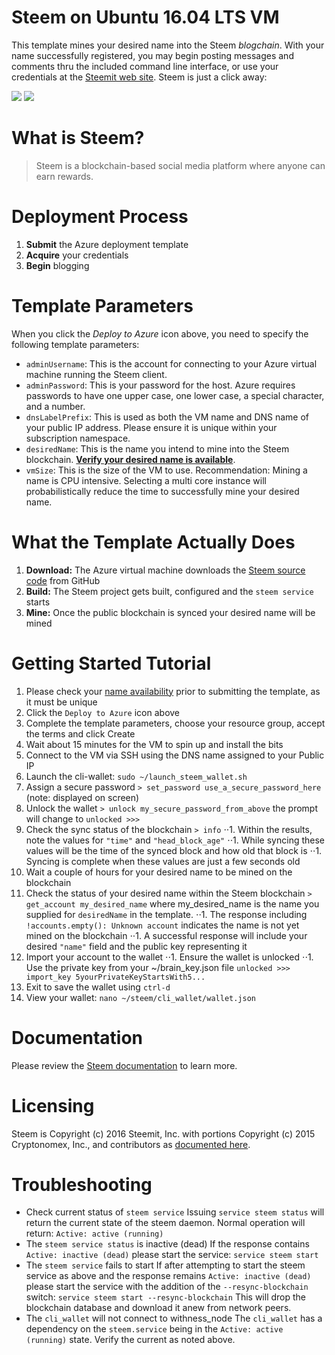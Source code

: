 # Steem on Ubuntu 16.04 LTS VM

This template mines your desired name into the Steem _blogchain_. With your name successfully registered, you may begin posting messages and comments thru the included command line interface, or use your credentials at the [Steemit web site](https://steemit.com). Steem is just a click away:

<a href="https://portal.azure.com/#create/Microsoft.Template/uri/https%3A%2F%2Fraw.githubusercontent.com%2FryanRfox%2Fazure-quickstart-templates%2Fissue2%2Fsteemit-ubuntu-vm%2Fazuredeploy.json" target="_blank"><img src="http://azuredeploy.net/deploybutton.png"/></a>
<a href="http://armviz.io/#/?load=https%3A%2F%2Fraw.githubusercontent.com%2FryanRfox%2Fazure-quickstart-templates%2Fissue2%2Fsteemit-ubuntu-vm%2Fazuredeploy.json" target="_blank"><img src="http://armviz.io/visualizebutton.png"/></a>

# What is Steem?

> Steem is a blockchain-based social media platform where anyone can earn rewards. 

# Deployment Process

1. **Submit** the Azure deployment template
1. **Acquire** your credentials
1. **Begin** blogging

# Template Parameters

When you click the *Deploy to Azure* icon above, you need to specify the following template parameters:

* `adminUsername`: This is the account for connecting to your Azure virtual machine running the Steem client.
* `adminPassword`: This is your password for the host.  Azure requires passwords to have one upper case, one lower case, a special character, and a number.
* `dnsLabelPrefix`: This is used as both the VM name and DNS name of your public IP address.  Please ensure it is unique within your subscription namespace.
* `desiredName`: This is the name you intend to mine into the Steem blockchain. [**Verify your desired name is available**](https://steemd.com/api/account/exists?name=myname).
* `vmSize`: This is the size of the VM to use. Recommendation: Mining a name is CPU intensive. Selecting a multi core instance will probabilistically reduce the time to successfully mine your desired name.

# What the Template Actually Does

1. **Download:** The Azure virtual machine downloads the [Steem source code](https://github.com/steemit/steem) from GitHub
1. **Build:** The Steem project gets built, configured and the `steem service` starts
1. **Mine:** Once the public blockchain is synced your desired name will be mined

# Getting Started Tutorial

1. Please check your [name availability](https://steemd.com/api/account/exists?name=myname) prior to submitting the template, as it must be unique
1. Click the `Deploy to Azure` icon above
1. Complete the template parameters, choose your resource group, accept the terms and click Create
1. Wait about 15 minutes for the VM to spin up and install the bits
1. Connect to the VM via SSH using the DNS name assigned to your Public IP
1. Launch the cli-wallet: `sudo ~/launch_steem_wallet.sh`
1. Assign a secure password `> set_password use_a_secure_password_here` (note: displayed on screen)
1. Unlock the wallet `> unlock my_secure_password_from_above` the prompt will change to `unlocked >>>`
1. Check the sync status of the blockchain `> info` 
⋅⋅1. Within the results, note the values for `"time"` and `"head_block_age"`
⋅⋅1. While syncing these values will be the time of the synced block and how old that block is
⋅⋅1. Syncing is complete when these values are just a few seconds old
1. Wait a couple of hours for your desired name to be mined on the blockchain
1. Check the status of your desired name within the Steem blockchain `> get_account my_desired_name` where my_desired_name is the name you supplied for `desiredName` in the template.
⋅⋅1. The response including `!accounts.empty(): Unknown account` indicates the name is not yet mined on the blockchain
⋅⋅1. A successful response will include your desired `"name"` field and the public key representing it
1. Import your account to the wallet
⋅⋅1. Ensure the wallet is unlocked
⋅⋅1. Use the private key from your ~/brain_key.json file `unlocked >>> import_key 5yourPrivateKeyStartsWith5...`
1. Exit to save the wallet using `ctrl-d` 
1. View your wallet: `nano ~/steem/cli_wallet/wallet.json`

# Documentation

Please review the [Steem documentation](https://steem.io) to learn more. 

# Licensing

Steem is Copyright (c) 2016 Steemit, Inc. with portions Copyright (c) 2015 Cryptonomex, Inc., and contributors as [documented here](https://github.com/Steemit/Steem/master/LICENSE.md). 

# Troubleshooting

* Check current status of `steem service` 
Issuing `service steem status` will return the current state of the steem daemon. Normal operation will return:
`Active: active (running)`
* The `steem service status` is inactive (dead)
If the response contains `Active: inactive (dead)` please start the service:
`service steem start`
* The `steem service` fails to start
If after attempting to start the steem service as above and the response remains `Active: inactive (dead)` please start the service with the addition of the `--resync-blockchain` switch:
`service steem start --resync-blockchain` 
This will drop the blockchain database and download it anew from network peers.
* The `cli_wallet` will not connect to withness_node
The `cli_wallet` has a dependency on the `steem.service` being in the `Active: active (running)` state. Verify the current as noted above. 

